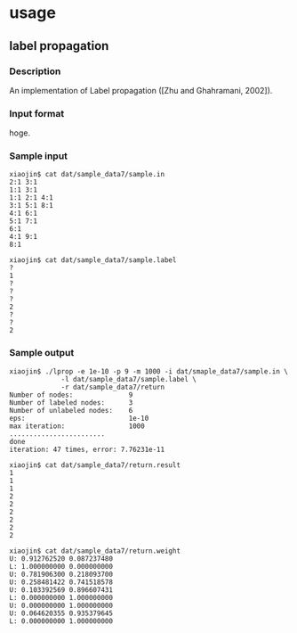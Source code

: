 usage
=====

## label propagation

### Description

An implementation of Label propagation ([Zhu and Ghahramani, 2002]).

### Input format

hoge.

### Sample input

    xiaojin$ cat dat/sample_data7/sample.in
    2:1 3:1
    1:1 3:1
    1:1 2:1 4:1
    3:1 5:1 8:1
    4:1 6:1
    5:1 7:1
    6:1
    4:1 9:1
    8:1

    xiaojin$ cat dat/sample_data7/sample.label
    ?
    1
    ?
    ?
    ?
    2
    ?
    ?
    2

### Sample output

    xiaojin$ ./lprop -e 1e-10 -p 9 -m 1000 -i dat/smaple_data7/sample.in \
                 -l dat/sample_data7/sample.label \
                 -r dat/sample_data7/return
    Number of nodes:              9
    Number of labeled nodes:      3
    Number of unlabeled nodes:    6
    eps:                          1e-10
    max iteration:                1000
    ........................
    done
    iteration: 47 times, error: 7.76231e-11

    xiaojin$ cat dat/sample_data7/return.result
    1
    1
    1
    2
    2
    2
    2
    2
    2

    xiaojin$ cat dat/sample_data7/return.weight
    U: 0.912762520 0.087237480
    L: 1.000000000 0.000000000
    U: 0.781906300 0.218093700
    U: 0.258481422 0.741518578
    U: 0.103392569 0.896607431
    L: 0.000000000 1.000000000
    U: 0.000000000 1.000000000
    U: 0.064620355 0.935379645
    L: 0.000000000 1.000000000

